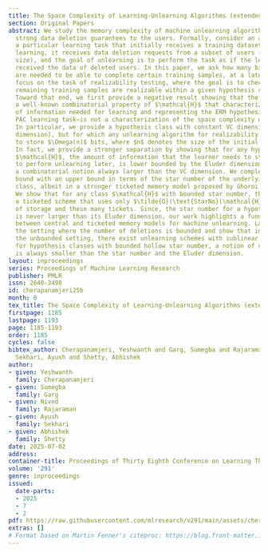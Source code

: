 ```yaml
---
title: The Space Complexity of Learning-Unlearning Algorithms (extended abstract)
section: Original Papers
abstract: We study the memory complexity of machine unlearning algorithms that provide
  strong data deletion guarantees to the users. Formally, consider an algorithm for
  a particular learning task that initially receives a training dataset. Then, after
  learning, it receives data deletion requests from a subset of users (of arbitrary
  size), and the goal of unlearning is to perform the task as if the learner never
  received the data of deleted users. In this paper, we ask how many bits of storage
  are needed to be able to complete certain training samples, at a later time. We
  focus on the task of realizability testing, where the goal is to check whether the
  remaining training samples are realizable within a given hypothesis class $\mathcal{H}$.
  Toward that end, we first provide a negative result showing that the VC dimension,
  a well-known combinatorial property of $\mathcal{H}$ that characterizes the amount
  of information needed for learning and representing the ERM hypothesis in the standard
  PAC learning task—is not a characterization of the space complexity of unlearning.
  In particular, we provide a hypothesis class with constant VC dimension (and Littlestone
  dimension), but for which any unlearning algorithm for realizability testing needs
  to store $\Omega(n)$ bits, where $n$ denotes the size of the initial training dataset.
  In fact, we provide a stronger separation by showing that for any hypothesis class
  $\mathcal{H}$, the amount of information that the learner needs to store, so as
  to perform unlearning later, is lower bounded by the Eluder dimension of $\mathcal{H}$,
  a combinatorial notion always larger than the VC dimension. We complement the lower
  bound with an upper bound in terms of the star number of the underlying hypothesis
  class, albeit in a stronger ticketed memory model proposed by Ghoroi et al. (2023).
  We show that for any class $\mathcal{H}$ with bounded star number, there exists
  a ticketed scheme that uses only $\tilde{O}(\text{StarNo}(\mathcal{H}))$ many bits
  of storage and these many tickets. Since, the star number for a hypothesis class
  is never larger than its Eluder dimension, our work highlights a fundamental separation
  between central and ticketed memory models for machine unlearning. Lastly, we consider
  the setting where the number of deletions is bounded and show that in contrast to
  the unbounded setting, there exist unlearning schemes with sublinear (in $n$) storage
  for hypothesis classes with bounded hollow star number, a notion of complexity that
  is always smaller than the star number and the Eluder dimension.
layout: inproceedings
series: Proceedings of Machine Learning Research
publisher: PMLR
issn: 2640-3498
id: cherapanamjeri25b
month: 0
tex_title: The Space Complexity of Learning-Unlearning Algorithms (extended abstract)
firstpage: 1185
lastpage: 1193
page: 1185-1193
order: 1185
cycles: false
bibtex_author: Cherapanamjeri, Yeshwanth and Garg, Sumegba and Rajaraman, Nived and
  Sekhari, Ayush and Shetty, Abhishek
author:
- given: Yeshwanth
  family: Cherapanamjeri
- given: Sumegba
  family: Garg
- given: Nived
  family: Rajaraman
- given: Ayush
  family: Sekhari
- given: Abhishek
  family: Shetty
date: 2025-07-02
address:
container-title: Proceedings of Thirty Eighth Conference on Learning Theory
volume: '291'
genre: inproceedings
issued:
  date-parts:
  - 2025
  - 7
  - 2
pdf: https://raw.githubusercontent.com/mlresearch/v291/main/assets/cherapanamjeri25b/cherapanamjeri25b.pdf
extras: []
# Format based on Martin Fenner's citeproc: https://blog.front-matter.io/posts/citeproc-yaml-for-bibliographies/
---
```

